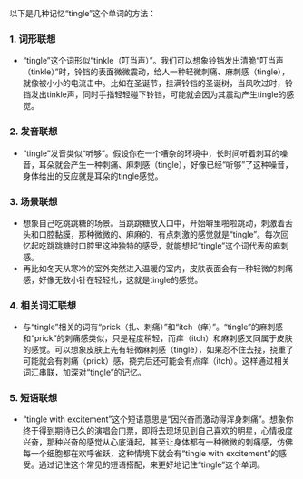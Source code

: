 以下是几种记忆“tingle”这个单词的方法：

### 1. 词形联想
 - “tingle”这个词形似“tinkle（叮当声）”。我们可以想象铃铛发出清脆“叮当声（tinkle）”时，铃铛的表面微微震动，给人一种轻微刺痛、麻刺感（tingle），就像被小小的电流击中。比如在圣诞节，挂满铃铛的圣诞树，当风吹过时，铃铛发出tinkle声，同时手指轻轻碰下铃铛，可能就会因为其震动产生tingle的感觉。

### 2. 发音联想
 - “tingle”发音类似“听够”。假设你在一个嘈杂的环境中，长时间听着刺耳的噪音，耳朵就会产生一种刺痛、麻刺感（tingle），好像已经“听够”了这种噪音，身体给出的反应就是耳朵的tingle感觉。

### 3. 场景联想
 - 想象自己吃跳跳糖的场景。当跳跳糖放入口中，开始噼里啪啦跳动，刺激着舌头和口腔黏膜，那种微微的、麻麻的、有点刺激的感觉就是“tingle”。每次回忆起吃跳跳糖时口腔里这种独特的感受，就能想起“tingle”这个词代表的麻刺感。
 - 再比如冬天从寒冷的室外突然进入温暖的室内，皮肤表面会有一种轻微的刺痛感，好像无数小针在轻轻扎，这就是tingle的感觉。

### 4. 相关词汇联想
 - 与“tingle”相关的词有“prick（扎、刺痛）”和“itch（痒）”。“tingle”的麻刺感和“prick”的刺痛感类似，只是程度稍轻，而痒（itch）和麻刺感又同属于皮肤的感觉。可以想象皮肤上先有轻微麻刺感（tingle），如果忍不住去挠，挠重了可能就会有刺痛（prick）感，挠完后还可能会有点痒（itch）。这样通过相关词汇串联，加深对“tingle”的记忆。

### 5. 短语联想
 - “tingle with excitement”这个短语意思是“因兴奋而激动得浑身刺痛”。想象你终于得到期待已久的演唱会门票，即将去现场见到自己喜欢的明星，心情极度兴奋，那种兴奋的感觉从心底涌起，甚至让身体都有一种微微的刺痛感，仿佛每一个细胞都在欢呼雀跃，这种情境下就会有“tingle with excitement”的感受。通过记住这个常见的短语搭配，来更好地记住“tingle”这个单词。 